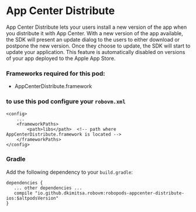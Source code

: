 # App Center Distribute
App Center Distribute lets your users install a new version of the app when you distribute it with App Center. With a new version of the app available, the SDK will present an update dialog to the users to either download or postpone the new version. Once they choose to update, the SDK will start to update your application. This feature is automatically disabled on versions of your app deployed to the Apple App Store.

### Frameworks required for this pod:
* AppCenterDistribute.framework 

### to use this pod configure your `robovm.xml`

```
<config>
    ...
    <frameworkPaths>
        <path>libs</path>  <!-- path where AppCenterDistribute.framework is located -->
    </frameworkPaths>
</config>
```

### Gradle

Add the following dependency to your `build.gradle`:

```
dependencies {
   ... other dependencies ...
   compile "io.github.dkimitsa.robovm:robopods-appcenter-distribute-ios:$altpodsVersion"
}
```
